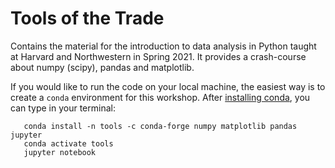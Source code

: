 # Tools of the Trade

Contains the material for the introduction to data analysis in Python taught at Harvard and Northwestern in Spring 2021. It provides a crash-course about numpy (scipy), pandas and matplotlib. 

If you would like to run the code on your local machine, the easiest way is to create a `conda` environment for this workshop. After [installing conda](https://docs.anaconda.com/anaconda/install/), you can type in your terminal:


       conda install -n tools -c conda-forge numpy matplotlib pandas jupyter
       conda activate tools
       jupyter notebook

